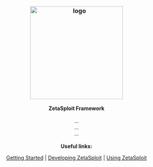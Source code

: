 <h3 align="center"><img src="https://user-images.githubusercontent.com/54115104/100971024-38649c80-3547-11eb-8738-59fb0bc7bc1f.png" alt="logo" height="250px"></h3>

<p align="center">
    <b>ZetaSploit Framework</b><br>
    <br>
    ... 
    <br>... 
    <br>...
    <br>
    <br>
    <b>Useful links:</b><br>
    <p align="center"><a href="">Getting Started</a> | <a href="">Developing ZetaSploit</a> | <a href="">Using ZetaSploit</a></p>
</p>
